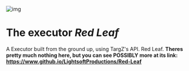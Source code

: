 ![img](https://github.com/user-attachments/assets/8eb3b88d-c88f-436e-9ce5-6ee3fc703605)
# The executor ***Red Leaf***
A Executor built from the ground up, using TargZ's API. Red Leaf.
**Theres pretty much nothing here, but you can see POSSIBLY more at its link: https://www.github.io/LightsoftProductions/Red-Leaf** 
